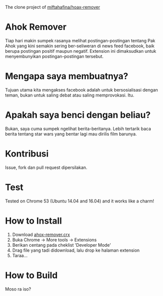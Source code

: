 The clone project of [miftahafina/hoax-remover](https://github.com/miftahafina/hoax-remover)

# Ahok Remover
Tiap hari makin sumpek rasanya melihat postingan-postingan tentang Pak Ahok yang kini semakin sering ber-seliweran di news feed facebook, baik berupa postingan positif maupun negatif. Extension ini dimaksudkan untuk menyembunyikan postingan-postingan tersebut.

# Mengapa saya membuatnya?
Tujuan utama kita mengakses facebook adalah untuk bersosialisasi dengan teman, bukan untuk saling debat atau saling memprovokasi. Itu.

# Apakah saya benci dengan beliau?
Bukan, saya cuma sumpek ngelihat berita-beritanya. Lebih tertarik baca berita tentang star wars yang bentar lagi mau dirilis film barunya.

# Kontribusi
Issue, fork dan pull request dipersilakan.

# Test
Tested on Chrome 53 (Ubuntu 14.04 and 16.04) and it works like a charm!

# How to Install
1. Download [ahox-remover.crx](https://github.com/miftahafina/ahok-remover/raw/master/dist/ahok-remover.crx)
2. Buka Chrome -> More tools -> Extensions
3. Berikan centang pada cheklist 'Developer Mode'
4. Drag file yang tadi didownload, lalu drop ke halaman extension
5. Taraa...

# How to Build
Moso ra iso?
